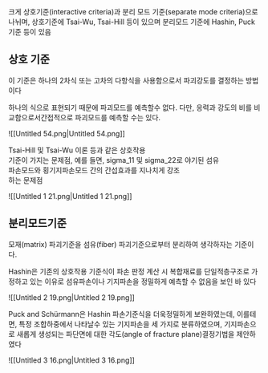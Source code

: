 크게 상호기준(interactive criteria)과 분리 모드 기준(separate mode criteria)으로 나뉘며, 상호기준에 Tsai-Wu, Tsai-Hill 등이 있으며 분리모드 기준에 Hashin, Puck 기준 등이 있음

## 상호 기준

이 기준은 하나의 2차식 또는 고차의 다항식을 사용함으로서 파괴강도를 결정하는 방법이다

하나의 식으로 표현되기 때문에 파괴모드를 예측할수 없다. 다만, 응력과 강도의 비를 비교함으로서간접적으로 파괴모드를 예측할 수는 있다.

![[Untitled 54.png|Untitled 54.png]]

Tsai-Hill 및 Tsai-Wu 이론 등과 같은 상호작용  
기준이 가지는 문제점, 예를 들면, sigma_11 및 sigma_22로 야기된 섬유  
파손모드와 횡기지파손모드 간의 간섭효과를 지나치게 강조  
하는 문제점  

![[Untitled 1 21.png|Untitled 1 21.png]]

  

  

## 분리모드기준

모재(matrix) 파괴기준을 섬유(fiber) 파괴기준으로부터 분리하여 생각하자는 기준이다.

Hashin은 기존의 상호작용 기준식이 파손 판정 계산 시 복합재료를 단일적층구조로 가정하고 있는 이유로 섬유파손이나 기지파손을 정밀하게 예측할 수 없음을 보인 바 있다

![[Untitled 2 19.png|Untitled 2 19.png]]

  

Puck and Schürmann은 Hashin 파손기준식을 더욱정밀하게 보완하였는데, 이를테면, 특정 조합하중에서 나타날수 있는 기지파손을 세 가지로 분류하였으며, 기지파손으로 새롭게 생성되는 파단면에 대한 각도(angle of fracture plane)결정기법을 제안하였다

![[Untitled 3 16.png|Untitled 3 16.png]]